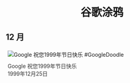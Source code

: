 
<h1 align="center"> 谷歌涂鸦 </h1>




## 12 月

<div class="image">


<img src="//www.google.com/logos/1999/snowmanC.gif" alt="Google 祝您1999年节日快乐 #GoogleDoodle" style="margin: 5px"/>
<div class="info" style="font-size: 14px; color:#333333; margin:5px"><div class="title">Google 祝您1999年节日快乐</div><div class="date">1999年12月25日</div></div>

</div>









